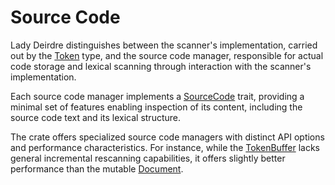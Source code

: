 <!------------------------------------------------------------------------------
  This file is part of "Lady Deirdre", a compiler front-end foundation
  technology.

  This work is proprietary software with source-available code.

  To copy, use, distribute, or contribute to this work, you must agree to
  the terms of the General License Agreement:

  https://github.com/Eliah-Lakhin/lady-deirdre/blob/master/EULA.md

  The agreement grants a Basic Commercial License, allowing you to use
  this work in non-commercial and limited commercial products with a total
  gross revenue cap. To remove this commercial limit for one of your
  products, you must acquire a Full Commercial License.

  If you contribute to the source code, documentation, or related materials,
  you must grant me an exclusive license to these contributions.
  Contributions are governed by the "Contributions" section of the General
  License Agreement.

  Copying the work in parts is strictly forbidden, except as permitted
  under the General License Agreement.

  If you do not or cannot agree to the terms of this Agreement,
  do not use this work.

  This work is provided "as is", without any warranties, express or implied,
  except where such disclaimers are legally invalid.

  Copyright (c) 2024 Ilya Lakhin (Илья Александрович Лахин).
  All rights reserved.
------------------------------------------------------------------------------->

# Source Code

Lady Deirdre distinguishes between the scanner's implementation, carried out by
the [Token](https://docs.rs/lady-deirdre/2.0.1/lady_deirdre/lexis/trait.Token.html)
type, and the source code manager, responsible for actual code storage and
lexical scanning through interaction with the scanner's implementation.

Each source code manager implements
a [SourceCode](https://docs.rs/lady-deirdre/2.0.1/lady_deirdre/lexis/trait.SourceCode.html)
trait, providing a minimal set of features enabling inspection of its content,
including the source code text and its lexical structure.

The crate offers specialized source code managers with distinct API options and
performance characteristics. For instance, while
the [TokenBuffer](https://docs.rs/lady-deirdre/2.0.1/lady_deirdre/lexis/struct.TokenBuffer.html)
lacks general incremental rescanning capabilities, it offers slightly better
performance than the
mutable [Document](https://docs.rs/lady-deirdre/2.0.1/lady_deirdre/units/enum.Document.html).
